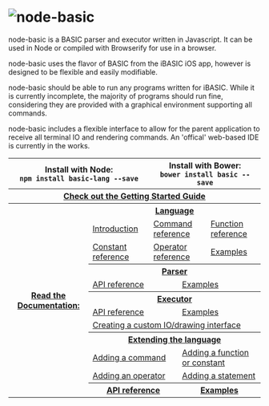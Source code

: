 # ![node-basic](http://i.imgur.com/xseiUzV.png)

node-basic is a BASIC parser and executor written in Javascript. It can be used in Node or compiled with Browserify for use in a browser.

node-basic uses the flavor of BASIC from the iBASIC iOS app, however is designed to be flexible and easily modifiable.

node-basic should be able to run any programs written for iBASIC. While it is currently incomplete, the majority of programs should run fine, considering they are provided with a graphical environment supporting all commands.

node-basic includes a flexible interface to allow for the parent application to receive all terminal IO and rendering commands. An 'offical' web-based IDE is currently in the works.

<table>
    <tbody><tr>
        <th colspan="4">Install with Node:<br><code>npm install basic-lang --save</code></th>
        <th colspan="4">Install with Bower:<br><code>bower install basic --save</code></th>
    </tr>
    <tr>
        <th colspan="8"><a href="doc/starting.md">Check out the Getting Started Guide</a></th>
    </tr>
    <tr>
        <th rowspan="12" colspan="2"><a href="doc">Read the Documentation:</a></th>
        <th colspan="6"><a href="doc/language">Language</a></th>
    </tr>
    <tr>
        <td colspan="2"><a href="doc/language/introduction.md">Introduction</a></td>
        <td colspan="2"><a href="doc/language/commands.md">Command reference</a></td>
        <td colspan="2"><a href="doc/language/functions.md">Function reference</a></td>
    </tr>
    <tr>
        <td colspan="2"><a href="doc/language/constants.md">Constant reference</a></td>
        <td colspan="2"><a href="doc/language/operators.md">Operator reference</a></td>
        <td colspan="2"><a href="doc/language/examples.md">Examples</a></td>
    </tr>
    <tr>
        <th colspan="6"><a href="doc/parser">Parser</a></th>
    </tr>
    <tr>
        <td colspan="3"><a href="doc/parser/api.md">API reference</a></td>
        <td colspan="3"><a href="doc/parser/examples.md">Examples</a></td>
    </tr>
    <tr>
        <th colspan="6"><a href="doc/executor">Executor</a></th>
    </tr>
    <tr>
        <td colspan="3"><a href="doc/executor/api.md">API reference</a></td>
        <td colspan="3"><a href="doc/executor/examples.md">Examples</a></td>
    </tr>
    <tr>
        <td colspan="6"><a href="doc/executor/interface.md">Creating a custom IO/drawing interface</a></td>
    </tr>
    <tr>
        <th colspan="6"><a href="doc/extending">Extending the language</a></th>
    </tr>
    <tr>
        <td colspan="3"><a href="doc/extending/commands.md">Adding a command</a></td>
        <td colspan="3"><a href="doc/extending/functions.md">Adding a function or constant</a></td>
    </tr>
    <tr>
        <td colspan="3"><a href="doc/extending/operators.md">Adding an operator</a></td>
        <td colspan="3"><a href="doc/extending/statements.md">Adding a statement</a></td>
    </tr>
    <tr>
        <th colspan="3"><a href="doc/api.md">API reference</a></th>
        <th colspan="3"><a href="doc/examples.md">Examples</a></th>
    </tr>
</tbody></table>
